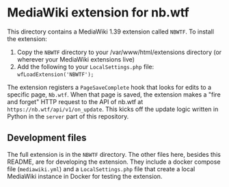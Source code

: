 # MediaWiki extension for nb.wtf

This directory contains a MediaWiki 1.39 extension called `NBWTF`. To install the extension:

1. Copy the `NBWTF` directory to your /var/www/html/extensions directory (or wherever your MediaWiki extensions live)
1. Add the following to your `LocalSettings.php` file: `wfLoadExtension('NBWTF');`

The extension registers a `PageSaveComplete` hook that looks for edits to a specific page, `Nb.wtf`.
When that page is saved, the extension makes a "fire and forget" HTTP request to the API of nb.wtf
at `https://nb.wtf/api/v1/on_update`. This kicks off the update logic written in Python in the
`server` part of this repository.

## Development files

The full extension is in the `NBWTF` directory. The other files here, besides this README,
are for developing the extension. They include a docker compose file (`mediawiki.yml`) and
a `LocalSettings.php` file that create a local MediaWiki instance in Docker for testing the
extension.
